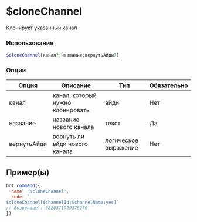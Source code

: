 # $cloneChannel
Клонирукт указанный канал
### Использование
```php
$cloneChannel[канал?;название;вернутьАйди?]
```

### Опции

| Опция | Описание | Тип | Обязательно |
|--------|-------------|------|----------|
| канал | канал, который нужно клонировать | айди | Нет | 
| название | название нового канала | текст | Да | 
| вернутьАйди | вернуть ли айди нового канала | логическое выражение | Нет |
## Пример(ы)

```javascript
bot.command({
  name: '$cloneChannel',
  code: `
$cloneChannel[$channelId;$channelName;yes]`
// Возвращает: 9826371929376270
})
```
